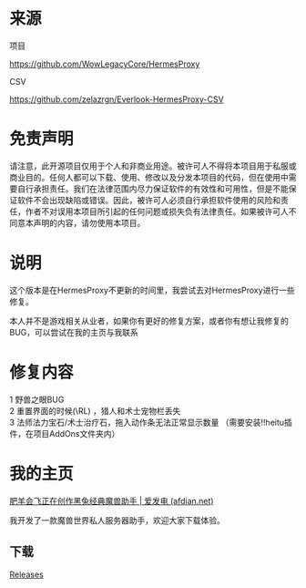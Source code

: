 # 来源
项目

https://github.com/WowLegacyCore/HermesProxy

CSV

https://github.com/zelazrgn/Everlook-HermesProxy-CSV  

# 免责声明
请注意，此开源项目仅用于个人和非商业用途。被许可人不得将本项目用于私服或商业目的。任何人都可以下载、使用、修改以及分发本项目的代码，但在使用中需要自行承担责任。我们在法律范围内尽力保证软件的有效性和可用性，但是不能保证软件不会出现缺陷或错误。因此，被许可人必须自行承担软件使用的风险和责任，作者不对误用本项目所引起的任何问题或损失负有法律责任。如果被许可人不同意本声明的内容，请勿使用本项目。  


# 说明
这个版本是在HermesProxy不更新的时间里，我尝试去对HermesProxy进行一些修复。  

本人并不是游戏相关从业者，如果你有更好的修复方案，或者你有想让我修复的BUG，可以尝试在我的主页与我联系

# 修复内容 
1 野兽之眼BUG  
2 重置界面的时候(\RL) ，猎人和术士宠物栏丢失  
3 法师法力宝石/术士治疗石，拖入动作条无法正常显示数量 （需要安装!!heitu插件，在项目AddOns文件夹内）

# 我的主页

[肥羊会飞正在创作黑兔经典魔兽助手 | 爱发电 (afdian.net)](https://afdian.net/a/wowheitu)

我开发了一款魔兽世界私人服务器助手，欢迎大家下载体验。


## 下载
[Releases](https://github.com/zyfei/HermesProxy-heitu/releases)
